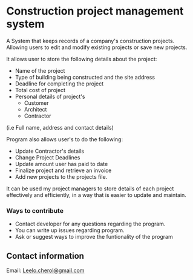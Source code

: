 # Construction project management system
A System that keeps records of a company's construction projects. Allowing users to edit and modify existing projects or save new projects.

It allows user to store the following details about the project:
* Name of the project
* Type of building being constructed and the site address
* Deadline for completing the project
* Total cost of project
* Personal details of project's
	* Customer
	* Architect
	* Contractor

(i.e Full name, address and contact details)

Program also allows user's to do the following:

* Update Contractor's details 
* Change Project Deadlines
* Update amount user has paid to date
* Finalize project and retrieve an invoice
* Add new projects to the projects file.

It can be used my project managers to store details of each project effectively and efficiently,
in a way that is easier to update and maintain.

### Ways to contribute
* Contact developer for any questions regarding the program.
* You can write up issues regarding program.
* Ask or suggest ways to improve the funtionality of the program

## Contact information
Email: Leelo.cherol@gmail.com
